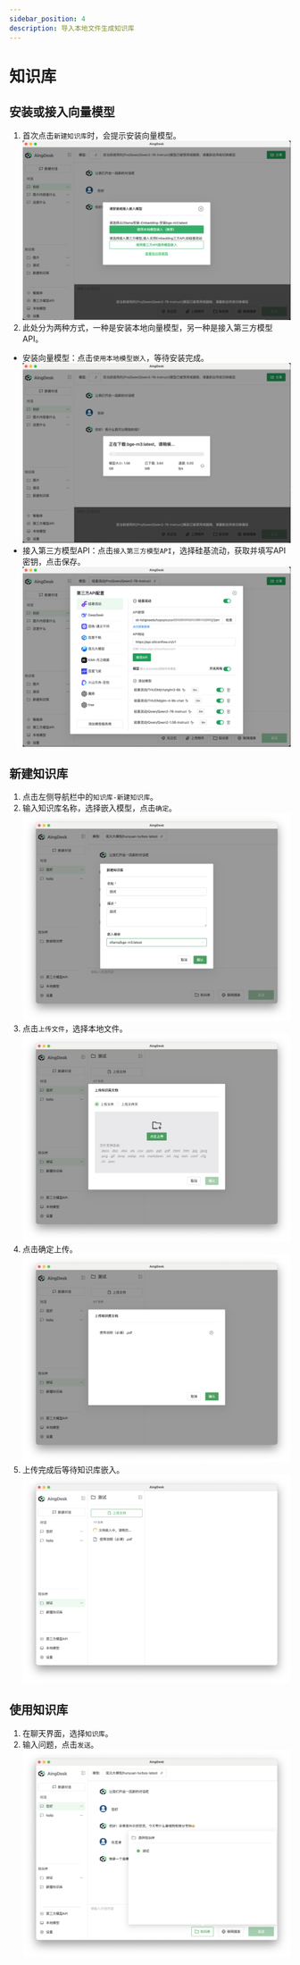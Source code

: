 ```yaml
---
sidebar_position: 4
description: 导入本地文件生成知识库
---
```

# 知识库
## 安装或接入向量模型
1. 首次点击`新建知识库`时，会提示安装向量模型。
![安装向量模型](img/installmodel.png)
2. 此处分为两种方式，一种是安装本地向量模型，另一种是接入第三方模型API。
- 安装向量模型：点击`使用本地模型嵌入`，等待安装完成。
![使用本地模型嵌入](img/uselocalem.png)
- 接入第三方模型API：点击`接入第三方模型API`，选择硅基流动，获取并填写API密钥，点击保存。
![接入第三方模型API](img/usethirdapi.png)

## 新建知识库
1. 点击左侧导航栏中的`知识库-新建知识库`。
2. 输入知识库名称，选择嵌入模型，点击`确定`。
![新建知识库](img/createknowledgebase.png)
3. 点击`上传文件`，选择本地文件。
![上传文件](img/uploadkonow.png)
4. 点击确定上传。
![确认上传](img/addfileknow.png)
5. 上传完成后等待知识库嵌入。
![生成知识库](img/emfile.png)

## 使用知识库
1. 在聊天界面，选择`知识库`。
2. 输入问题，点击`发送`。
![使用知识库](img/useknow.png)